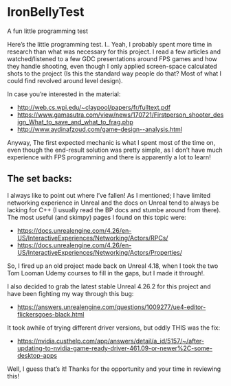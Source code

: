 # **IronBellyTest**
A fun little programming test

Here’s the little programming test. I.. Yeah, I probably spent more time in research than what was necessary for this project. I read a few articles and watched/listened to a few GDC presentations around FPS games and how they handle shooting, even though I only applied screen-space calculated shots to the project (Is this the standard way people do that? Most of what I could find revolved around level design). 

In case you’re interested in the material:
- http://web.cs.wpi.edu/~claypool/papers/fr/fulltext.pdf
- https://www.gamasutra.com/view/news/170721/Firstperson_shooter_design_What_to_save_and_what_to_frag.php
- http://www.aydinafzoud.com/game-design--analysis.html

Anyway, The first expected mechanic is what I spent most of the time on, even though the end-result solution was pretty simple, as I don’t have much experience with FPS programming and there is apparently a lot to learn!

## **The set backs:**

I always like to point out where I’ve fallen!
As I mentioned; I have limited networking experience in Unreal and the docs on Unreal tend to always be lacking for C++ (I usually read the BP docs and stumbe around from there). The most useful (and skimpy) pages I found on this topic were:
- https://docs.unrealengine.com/4.26/en-US/InteractiveExperiences/Networking/Actors/RPCs/
- https://docs.unrealengine.com/4.26/en-US/InteractiveExperiences/Networking/Actors/Properties/

So, I fired up an old project made back on Unreal 4.18, when I took the two Tom Looman Udemy courses to fill in the gaps, but I made it through!.

I also decided to grab the latest stable Unreal 4.26.2 for this project and have been fighting my way through this bug: 
- https://answers.unrealengine.com/questions/1009277/ue4-editor-flickersgoes-black.html

It took awhile of trying different driver versions, but oddly THIS was the fix:
- https://nvidia.custhelp.com/app/answers/detail/a_id/5157/~/after-updating-to-nvidia-game-ready-driver-461.09-or-newer%2C-some-desktop-apps

Well, I guess that’s it! Thanks for the opportunity and your time in reviewing this!
